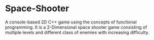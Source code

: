 # Space-Shooter
A console-based 2D C++ game using the concepts of functional programming. It is a 2-Dimensional space shooter game consisting of multiple levels and different class of enemies with increasing difficulty.

